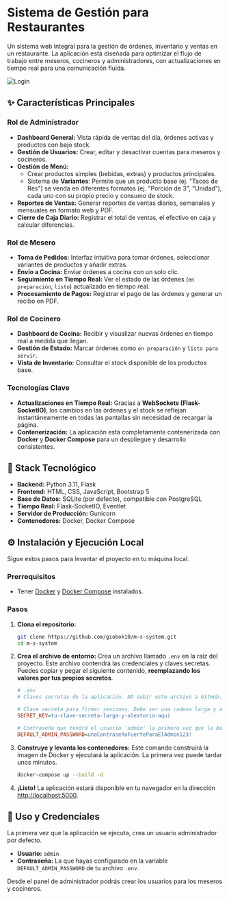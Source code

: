 # Sistema de Gestión para Restaurantes

Un sistema web integral para la gestión de órdenes, inventario y ventas en un restaurante. La aplicación está diseñada para optimizar el flujo de trabajo entre meseros, cocineros y administradores, con actualizaciones en tiempo real para una comunicación fluida.

![Login](https://i.imgur.com/example.png) <!-- Reemplazar con una captura de pantalla real -->

## ✨ Características Principales

### Rol de Administrador
- **Dashboard General:** Vista rápida de ventas del día, órdenes activas y productos con bajo stock.
- **Gestión de Usuarios:** Crear, editar y desactivar cuentas para meseros y cocineros.
- **Gestión de Menú:** 
    - Crear productos simples (bebidas, extras) y productos principales.
    - Sistema de **Variantes**: Permite que un producto base (ej. "Tacos de Res") se venda en diferentes formatos (ej. "Porción de 3", "Unidad"), cada uno con su propio precio y consumo de stock.
- **Reportes de Ventas:** Generar reportes de ventas diarios, semanales y mensuales en formato web y PDF.
- **Cierre de Caja Diario:** Registrar el total de ventas, el efectivo en caja y calcular diferencias.

### Rol de Mesero
- **Toma de Pedidos:** Interfaz intuitiva para tomar órdenes, seleccionar variantes de productos y añadir extras.
- **Envío a Cocina:** Enviar órdenes a cocina con un solo clic.
- **Seguimiento en Tiempo Real:** Ver el estado de las órdenes (`en preparación`, `listo`) actualizado en tiempo real.
- **Procesamiento de Pagos:** Registrar el pago de las órdenes y generar un recibo en PDF.

### Rol de Cocinero
- **Dashboard de Cocina:** Recibir y visualizar nuevas órdenes en tiempo real a medida que llegan.
- **Gestión de Estado:** Marcar órdenes como `en preparación` y `listo para servir`.
- **Vista de Inventario:** Consultar el stock disponible de los productos base.

### Tecnologías Clave
- **Actualizaciones en Tiempo Real:** Gracias a **WebSockets (Flask-SocketIO)**, los cambios en las órdenes y el stock se reflejan instantáneamente en todas las pantallas sin necesidad de recargar la página.
- **Contenerización:** La aplicación está completamente contenerizada con **Docker** y **Docker Compose** para un despliegue y desarrollo consistentes.

## 🚀 Stack Tecnológico

- **Backend:** Python 3.11, Flask
- **Frontend:** HTML, CSS, JavaScript, Bootstrap 5
- **Base de Datos:** SQLite (por defecto), compatible con PostgreSQL
- **Tiempo Real:** Flask-SocketIO, Eventlet
- **Servidor de Producción:** Gunicorn
- **Contenedores:** Docker, Docker Compose

## ⚙️ Instalación y Ejecución Local

Sigue estos pasos para levantar el proyecto en tu máquina local.

### Prerrequisitos
- Tener [Docker](https://www.docker.com/get-started/) y [Docker Compose](https://docs.docker.com/compose/install/) instalados.

### Pasos

1.  **Clona el repositorio:**
    ```bash
    git clone https://github.com/giobok10/m-s-system.git
    cd m-s-system
    ```

2.  **Crea el archivo de entorno:**
    Crea un archivo llamado `.env` en la raíz del proyecto. Este archivo contendrá las credenciales y claves secretas. Puedes copiar y pegar el siguiente contenido, **reemplazando los valores por tus propios secretos**.

    ```ini
    # .env
    # Claves secretas de la aplicación. NO subir este archivo a GitHub.

    # Clave secreta para firmar sesiones. Debe ser una cadena larga y aleatoria.
    SECRET_KEY=tu-clave-secreta-larga-y-aleatoria-aqui

    # Contraseña que tendrá el usuario 'admin' la primera vez que la base de datos se cree.
    DEFAULT_ADMIN_PASSWORD=unaContraseñaFuerteParaElAdmin123!
    ```

3.  **Construye y levanta los contenedores:**
    Este comando construirá la imagen de Docker y ejecutará la aplicación. La primera vez puede tardar unos minutos.
    ```bash
    docker-compose up --build -d
    ```

4.  **¡Listo!**
    La aplicación estará disponible en tu navegador en la dirección [http://localhost:5000](http://localhost:5000).

## 👤 Uso y Credenciales

La primera vez que la aplicación se ejecuta, crea un usuario administrador por defecto.

-   **Usuario:** `admin`
-   **Contraseña:** La que hayas configurado en la variable `DEFAULT_ADMIN_PASSWORD` de tu archivo `.env`.

Desde el panel de administrador podrás crear los usuarios para los meseros y cocineros.
